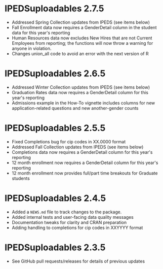 # IPEDSuploadables 2.7.5

* Addressed Spring Collection updates from IPEDS (see items below)
* Fall Enrollment data now requires a GenderDetail column in the student data for this year's reporting
* Human Resources data now excludes New Hires that are not Current Employees from reporting; the functions will now throw a warning for anyone in violation.
* Changes union_all code to avoid an error with the next version of R


# IPEDSuploadables 2.6.5

* Addressed Winter Collection updates from IPEDS (see items below)
* Graduation Rates data now requires a GenderDetail column for this year's reporting
* Admissions example in the How-To vignette includes columns for new application-related questions and new another-gender counts

# IPEDSuploadables 2.5.5

* Fixed Completions bug for cip codes in XX.0000 format
* Addressed Fall Collection updates from IPEDS (see items below)
* Completions data now requires a GenderDetail column for this year's reporting
* 12 month enrollment now requires a GenderDetail column for this year's reporting
* 12 month enrollment now provides full/part time breakouts for Graduate students

# IPEDSuploadables 2.4.5

* Added a `NEWS.md` file to track changes to the package.
* Added internal tests and user-facing data quality messages
* Documentation tweaks for clarity and CRAN preparation
* Adding handling to completions for cip codes in XXYYYY format

# IPEDSuploadables 2.3.5

* See GitHub pull requests/releases for details of previous updates
